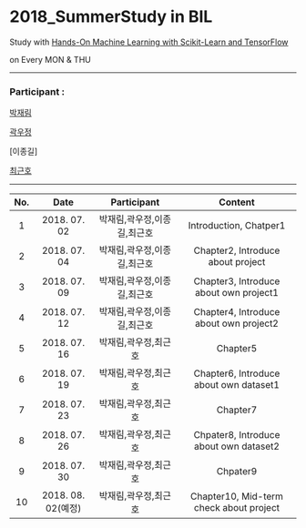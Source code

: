 # 2018_SummerStudy in BIL

Study with [Hands-On Machine Learning with Scikit-Learn and TensorFlow](http://shop.oreilly.com/product/0636920052289.do) 

on Every MON & THU
***

### Participant : 

[박재림](https://github.com/ParkJaeRim)

[곽우정](https://github.com/kfriendship)

[이종길]

[최근호](https://github.com/cgh2797)

***

No. | Date | Participant | Content
:---:|:---:|:---:|:---:
1 | 2018. 07. 02 | 박재림,곽우정,이종길,최근호 | Introduction, Chatper1
2 | 2018. 07. 04 | 박재림,곽우정,이종길,최근호 | Chapter2, Introduce about project
3 | 2018. 07. 09 | 박재림,곽우정,이종길,최근호 | Chapter3, Introduce about own project1
4 | 2018. 07. 12 | 박재림,곽우정,이종길,최근호 | Chapter4, Introduce about own project2
5 | 2018. 07. 16 | 박재림,곽우정,최근호 | Chapter5
6 | 2018. 07. 19 | 박재림,곽우정,최근호 | Chapter6, Introduce about own dataset1
7 | 2018. 07. 23 | 박재림,곽우정,최근호 | Chapter7
8 | 2018. 07. 26 | 박재림,곽우정,최근호 | Chpater8, Introduce about own dataset2
9 | 2018. 07. 30 | 박재림,곽우정,최근호 | Chpater9
10 | 2018. 08. 02(예정) | 박재림,곽우정,최근호 | Chapter10, Mid-term check about project
